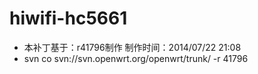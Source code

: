 hiwifi-hc5661
=============

* 本补丁基于：r41796制作  制作时间：2014/07/22 21:08
* svn co svn://svn.openwrt.org/openwrt/trunk/ -r 41796
